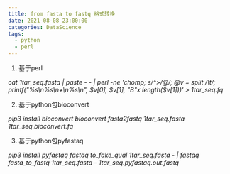 ```yaml
---
title: from fasta to fastq 格式转换
date: 2021-08-08 23:00:00
categories: DataScience
tags:
  - python
  - perl
---
```


1. 基于perl

*cat 1tar_seq.fasta | paste - - | perl -ne 'chomp; s/^>/@/; @v = split /\t/; printf("%s\n%s\n+\n%s\n", $v[0], $v[1], "B"x length($v[1]))' > 1tar_seq.fq*

2. 基于python包bioconvert

*pip3 install bioconvert*
*bioconvert fasta2fastq 1tar_seq.fasta 1tar_seq.bioconvert.fq*

3. 基于python包pyfastaq

*pip3 install pyfastaq*
*fastaq to_fake_qual 1tar_seq.fasta - | fastaq fasta_to_fastq 1tar_seq.fasta - 1tar_seq.pyfastaq.out.fastq*